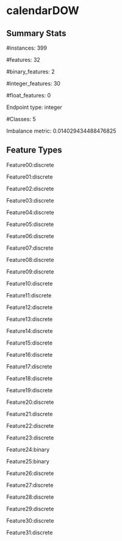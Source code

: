 # calendarDOW

## Summary Stats

#instances: 399

#features: 32

  #binary_features: 2

  #integer_features: 30

  #float_features: 0

Endpoint type: integer

#Classes: 5

Imbalance metric: 0.014029434488476825

## Feature Types

 Feature00:discrete

Feature01:discrete

Feature02:discrete

Feature03:discrete

Feature04:discrete

Feature05:discrete

Feature06:discrete

Feature07:discrete

Feature08:discrete

Feature09:discrete

Feature10:discrete

Feature11:discrete

Feature12:discrete

Feature13:discrete

Feature14:discrete

Feature15:discrete

Feature16:discrete

Feature17:discrete

Feature18:discrete

Feature19:discrete

Feature20:discrete

Feature21:discrete

Feature22:discrete

Feature23:discrete

Feature24:binary

Feature25:binary

Feature26:discrete

Feature27:discrete

Feature28:discrete

Feature29:discrete

Feature30:discrete

Feature31:discrete

